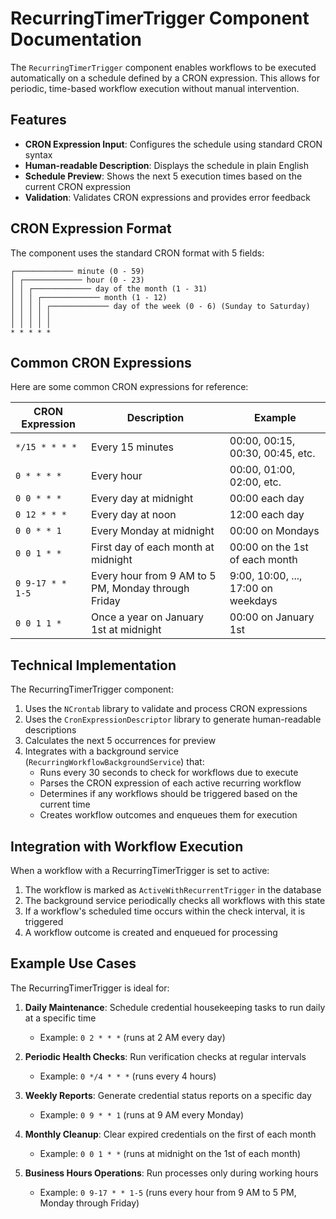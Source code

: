 # RecurringTimerTrigger Component Documentation

The `RecurringTimerTrigger` component enables workflows to be executed automatically on a schedule defined by a CRON expression. This allows for periodic, time-based workflow execution without manual intervention.

## Features

- **CRON Expression Input**: Configures the schedule using standard CRON syntax
- **Human-readable Description**: Displays the schedule in plain English
- **Schedule Preview**: Shows the next 5 execution times based on the current CRON expression
- **Validation**: Validates CRON expressions and provides error feedback

## CRON Expression Format

The component uses the standard CRON format with 5 fields:

```
┌───────────── minute (0 - 59)
│ ┌───────────── hour (0 - 23)
│ │ ┌───────────── day of the month (1 - 31)
│ │ │ ┌───────────── month (1 - 12)
│ │ │ │ ┌───────────── day of the week (0 - 6) (Sunday to Saturday)
│ │ │ │ │
│ │ │ │ │
* * * * *
```

## Common CRON Expressions

Here are some common CRON expressions for reference:

| CRON Expression | Description | Example |
|-----------------|-------------|---------|
| `*/15 * * * *` | Every 15 minutes | 00:00, 00:15, 00:30, 00:45, etc. |
| `0 * * * *` | Every hour | 00:00, 01:00, 02:00, etc. |
| `0 0 * * *` | Every day at midnight | 00:00 each day |
| `0 12 * * *` | Every day at noon | 12:00 each day |
| `0 0 * * 1` | Every Monday at midnight | 00:00 on Mondays |
| `0 0 1 * *` | First day of each month at midnight | 00:00 on the 1st of each month |
| `0 9-17 * * 1-5` | Every hour from 9 AM to 5 PM, Monday through Friday | 9:00, 10:00, ..., 17:00 on weekdays |
| `0 0 1 1 *` | Once a year on January 1st at midnight | 00:00 on January 1st |

## Technical Implementation

The RecurringTimerTrigger component:

1. Uses the `NCrontab` library to validate and process CRON expressions
2. Uses the `CronExpressionDescriptor` library to generate human-readable descriptions
3. Calculates the next 5 occurrences for preview
4. Integrates with a background service (`RecurringWorkflowBackgroundService`) that:
   - Runs every 30 seconds to check for workflows due to execute
   - Parses the CRON expression of each active recurring workflow
   - Determines if any workflows should be triggered based on the current time
   - Creates workflow outcomes and enqueues them for execution

## Integration with Workflow Execution

When a workflow with a RecurringTimerTrigger is set to active:

1. The workflow is marked as `ActiveWithRecurrentTrigger` in the database
2. The background service periodically checks all workflows with this state
3. If a workflow's scheduled time occurs within the check interval, it is triggered
4. A workflow outcome is created and enqueued for processing

## Example Use Cases

The RecurringTimerTrigger is ideal for:

1. **Daily Maintenance**: Schedule credential housekeeping tasks to run daily at a specific time
   - Example: `0 2 * * *` (runs at 2 AM every day)

2. **Periodic Health Checks**: Run verification checks at regular intervals
   - Example: `0 */4 * * *` (runs every 4 hours)

3. **Weekly Reports**: Generate credential status reports on a specific day
   - Example: `0 9 * * 1` (runs at 9 AM every Monday)

4. **Monthly Cleanup**: Clear expired credentials on the first of each month
   - Example: `0 0 1 * *` (runs at midnight on the 1st of each month)

5. **Business Hours Operations**: Run processes only during working hours
   - Example: `0 9-17 * * 1-5` (runs every hour from 9 AM to 5 PM, Monday through Friday)
